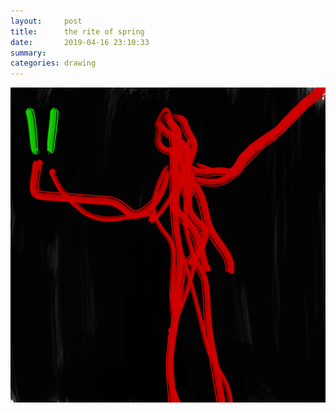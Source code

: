 ```yaml
---
layout:     post
title:      the rite of spring
date:       2019-04-16 23:10:33
summary:    
categories: drawing
---
```

![the rite of spring](/images/diary/the-rite-of-spring.png ".")
